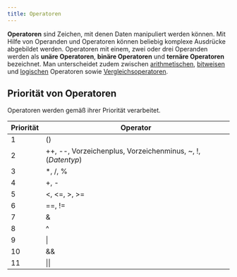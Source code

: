 ```yaml
---
title: Operatoren
---
```


**Operatoren** sind Zeichen, mit denen Daten manipuliert werden können. Mit Hilfe von Operanden und Operatoren können beliebig komplexe Ausdrücke abgebildet werden. Operatoren mit einem, zwei oder drei Operanden werden als **unäre Operatoren**, **binäre Operatoren** und **ternäre Operatoren** bezeichnet. Man unterscheidet zudem zwischen [arithmetischen](arithmetic-operators.md), [bitweisen](bitwise-operators.md) und [logischen](logical-operators.md) Operatoren sowie [Vergleichsoperatoren](comparison-operators.md).

## Priorität von Operatoren
Operatoren werden gemäß ihrer Priorität verarbeitet.

| Priorität | Operator |
| --------- | -------- |
| 1 | () |
| 2 | ++, --, Vorzeichenplus, Vorzeichenminus, \~, !, (_Datentyp_) |
| 3 | \*, /, % |
| 4 | +, - |
| 5 | <, <=, \>, \>= |
| 6 | ==, != |
| 7 | & |
| 8 | ^ |
| 9 | \| |
| 10 | && |
| 11 | \|\| |
